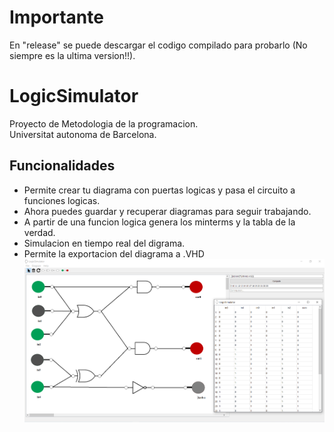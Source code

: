 # Importante
En "release" se puede descargar el codigo compilado para probarlo (No siempre es la ultima version!!).
# LogicSimulator
Proyecto de Metodologia de la programacion.  
Universitat autonoma de Barcelona.
## Funcionalidades
- Permite crear tu diagrama con puertas logicas y pasa el circuito a funciones logicas.  
- Ahora puedes guardar y recuperar diagramas para seguir trabajando.  
- A partir de una funcion logica genera los minterms y la tabla de la verdad. 
- Simulacion en tiempo real del digrama.  
- Permite la exportacion del diagrama a .VHD  
![Ejemplo](https://github.com/juanmacaaz/LogicSimulator/blob/master/examples/nuevoDisenyo.png)
